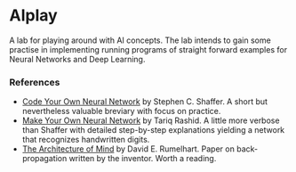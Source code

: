 # AIplay
A lab for playing around with AI concepts. The lab intends to gain some practise in implementing running programs of straight forward examples for Neural Networks and Deep Learning.

### References
- [Code Your Own Neural Network](https://www.amazon.de/Code-Neural-Network-step-step-ebook/dp/B00TXPGEHG) by Stephen C. Shaffer. A short but nevertheless valuable breviary with focus on practice.
- [Make Your Own Neural Network]() by Tariq Rashid. A little more verbose than Shaffer with detailed step-by-step explanations yielding a network that recognizes handwritten digits.
- [The Architecture of Mind](http://www.cnbc.cmu.edu/~plaut/VisCog/papers/Rumelhart89chap.framework.pdf) by David E. Rumelhart. Paper on back-propagation written by the inventor. Worth a reading.
